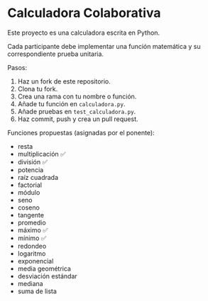 # Calculadora Colaborativa

Este proyecto es una calculadora escrita en Python.

Cada participante debe implementar una función matemática y su correspondiente prueba unitaria.

Pasos:
1. Haz un fork de este repositorio.
2. Clona tu fork.
3. Crea una rama con tu nombre o función.
4. Añade tu función en `calculadora.py`.
5. Añade pruebas en `test_calculadora.py`.
6. Haz commit, push y crea un pull request.

Funciones propuestas (asignadas por el ponente):
- resta
- multiplicación ✅​
- división ✅​
- potencia
- raíz cuadrada
- factorial
- módulo
- seno
- coseno
- tangente
- promedio
- máximo ✅​
- mínimo ✅​
- redondeo
- logaritmo
- exponencial
- media geométrica
- desviación estándar
- mediana
- suma de lista
